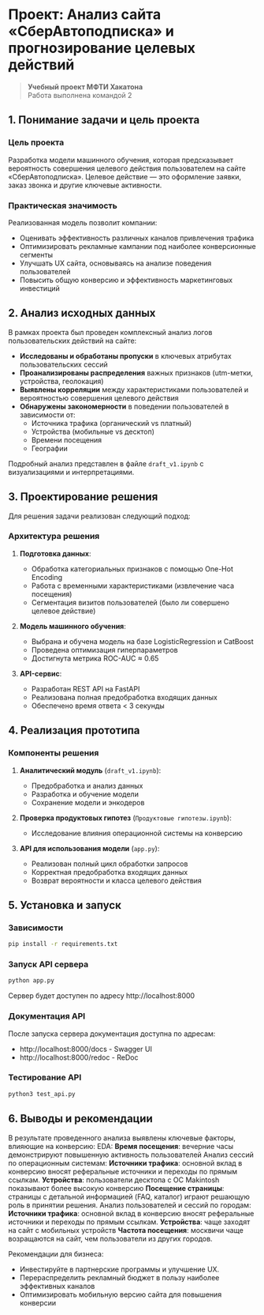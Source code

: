 # Проект: Анализ сайта «СберАвтоподписка» и прогнозирование целевых действий

> **Учебный проект МФТИ Хакатона**  
> Работа выполнена командой 2

## 1. Понимание задачи и цель проекта

### Цель проекта
Разработка модели машинного обучения, которая предсказывает вероятность совершения целевого действия пользователем на сайте «СберАвтоподписка». Целевое действие — это оформление заявки, заказ звонка и другие ключевые активности.

### Практическая значимость
Реализованная модель позволит компании:
- Оценивать эффективность различных каналов привлечения трафика
- Оптимизировать рекламные кампании под наиболее конверсионные сегменты
- Улучшать UX сайта, основываясь на анализе поведения пользователей
- Повысить общую конверсию и эффективность маркетинговых инвестиций

## 2. Анализ исходных данных

В рамках проекта был проведен комплексный анализ логов пользовательских действий на сайте:

- **Исследованы и обработаны пропуски** в ключевых атрибутах пользовательских сессий
- **Проанализированы распределения** важных признаков (utm-метки, устройства, геолокация)
- **Выявлены корреляции** между характеристиками пользователей и вероятностью совершения целевого действия
- **Обнаружены закономерности** в поведении пользователей в зависимости от:
  - Источника трафика (органический vs платный)
  - Устройства (мобильные vs десктоп)
  - Времени посещения
  - Географии

Подробный анализ представлен в файле `draft_v1.ipynb` с визуализациями и интерпретациями.

## 3. Проектирование решения

Для решения задачи реализован следующий подход:

### Архитектура решения
1. **Подготовка данных**:
   - Обработка категориальных признаков с помощью One-Hot Encoding
   - Работа с временными характеристиками (извлечение часа посещения)
   - Сегментация визитов пользователей (было ли совершено целевое действие)

2. **Модель машинного обучения**:
   - Выбрана и обучена модель на базе LogisticRegression и CatBoost
   - Проведена оптимизация гиперпараметров
   - Достигнута метрика ROC-AUC ≈ 0.65

3. **API-сервис**:
   - Разработан REST API на FastAPI
   - Реализована полная предобработка входящих данных
   - Обеспечено время ответа < 3 секунды

## 4. Реализация прототипа

### Компоненты решения
1. **Аналитический модуль** (`draft_v1.ipynb`):
   - Предобработка и анализ данных
   - Разработка и обучение модели
   - Сохранение модели и энкодеров

2. **Проверка продуктовых гипотез** (`Продуктовые гипотезы.ipynb`):
   - Исследование влияния операционной системы на конверсию

3. **API для использования модели** (`app.py`):
   - Реализован полный цикл обработки запросов
   - Корректная предобработка входящих данных
   - Возврат вероятности и класса целевого действия

## 5. Установка и запуск

### Зависимости
```bash
pip install -r requirements.txt
```

### Запуск API сервера
```bash
python app.py
```

Сервер будет доступен по адресу http://localhost:8000

### Документация API
После запуска сервера документация доступна по адресам:
- http://localhost:8000/docs - Swagger UI
- http://localhost:8000/redoc - ReDoc

### Тестирование API
```bash
python3 test_api.py
```

## 6. Выводы и рекомендации

В результате проведенного анализа выявлены ключевые факторы, влияющие на конверсию:
  EDA:
    **Время посещения**: вечерние часы демонстрируют повышенную активность пользователей
  Анализ сессий по операционным системам:
    **Источники трафика**: основной вклад в конверсию вносят реферальные источники и переходы по прямым ссылкам.
    **Устройства**: пользователи десктопа с ОС Makintosh показывают более высокую конверсию
    **Посещение страницы**: страницы с детальной информацией (FAQ, каталог) играют решающую роль в принятии решения.
  Анализ пользователей и сессий по городам:
    **Источники трафика**: основной вклад в конверсию вносят реферальные источники и переходы по прямым ссылкам.
    **Устройства**: чаще заходят на сайт с мобильных устройств
    **Частота посещения**: москвичи чаще возращаются на сайт, чем пользователи из других городов.
    
Рекомендации для бизнеса:
- Инвестируйте в партнерские программы и улучшение UX.
- Перераспределить рекламный бюджет в пользу наиболее эффективных каналов
- Оптимизировать мобильную версию сайта для повышения конверсии
